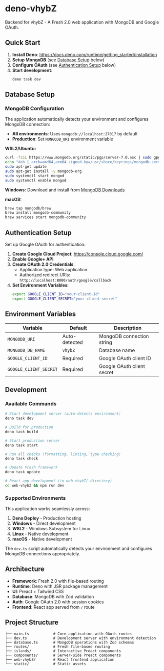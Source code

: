 # deno-vhybZ

Backend for vhybZ - A Fresh 2.0 web application with MongoDB and Google OAuth.

## Quick Start

1. **Install Deno**: https://docs.deno.com/runtime/getting_started/installation
2. **Setup MongoDB** (see [Database Setup](#database-setup) below)
3. **Configure OAuth** (see [Authentication Setup](#authentication-setup) below)
4. **Start development**:
   ```bash
   deno task dev
   ```

## Database Setup

### MongoDB Configuration

The application automatically detects your environment and configures MongoDB connection:

- **All environments**: Uses `mongodb://localhost:27017` by default
- **Production**: Set `MONGODB_URI` environment variable

**WSL2/Ubuntu:**
```bash
curl -fsSL https://www.mongodb.org/static/pgp/server-7.0.asc | sudo gpg -o /usr/share/keyrings/mongodb-server-7.0.gpg --dearmor
echo "deb [ arch=amd64,arm64 signed-by=/usr/share/keyrings/mongodb-server-7.0.gpg ] https://repo.mongodb.org/apt/ubuntu jammy/mongodb-org/7.0 multiverse" | sudo tee /etc/apt/sources.list.d/mongodb-org-7.0.list
sudo apt-get update
sudo apt-get install -y mongodb-org
sudo systemctl start mongod
sudo systemctl enable mongod
```

**Windows:**
Download and install from [MongoDB Downloads](https://www.mongodb.com/try/download/community)

**macOS:**
```bash
brew tap mongodb/brew
brew install mongodb-community
brew services start mongodb-community
```

## Authentication Setup

Set up Google OAuth for authentication:

1. **Create Google Cloud Project**: https://console.cloud.google.com/
2. **Enable Google+ API**
3. **Create OAuth 2.0 Credentials**:
   - Application type: Web application
   - Authorized redirect URIs: `http://localhost:8000/auth/google/callback`
4. **Set Environment Variables**:
   ```bash
   export GOOGLE_CLIENT_ID="your-client-id"
   export GOOGLE_CLIENT_SECRET="your-client-secret"
   ```

## Environment Variables

| Variable | Default | Description |
|----------|---------|-------------|
| `MONGODB_URI` | Auto-detected | MongoDB connection string |
| `MONGODB_DB_NAME` | `vhybZ` | Database name |
| `GOOGLE_CLIENT_ID` | Required | Google OAuth client ID |
| `GOOGLE_CLIENT_SECRET` | Required | Google OAuth client secret |

## Development

### Available Commands

```bash
# Start development server (auto-detects environment)
deno task dev

# Build for production
deno task build

# Start production server
deno task start

# Run all checks (formatting, linting, type checking)
deno task check

# Update Fresh framework
deno task update

# React app development (in web-vhybZ/ directory)
cd web-vhybZ && npm run dev
```

### Supported Environments

This application works seamlessly across:

1. **Deno Deploy** - Production hosting
2. **Windows** - Direct development
3. **WSL2** - Windows Subsystem for Linux
4. **Linux** - Native development
5. **macOS** - Native development

The `dev.ts` script automatically detects your environment and configures MongoDB connections appropriately.

## Architecture

- **Framework**: Fresh 2.0 with file-based routing
- **Runtime**: Deno with JSR package management
- **UI**: Preact + Tailwind CSS
- **Database**: MongoDB with Zod validation
- **Auth**: Google OAuth 2.0 with session cookies
- **Frontend**: React app served from `/` route

## Project Structure

```
├── main.ts           # Core application with OAuth routes
├── dev.ts            # Development server with environment detection
├── database.ts       # MongoDB operations with Zod schemas
├── routes/           # Fresh file-based routing
├── islands/          # Interactive Preact components
├── components/       # Server-side Preact components
├── web-vhybZ/        # React frontend application
└── static/           # Static assets
```
